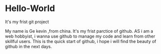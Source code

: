 # Hello-World
It's my frist git project

My name is Ge kevin ,from china. It's my frist parctice of github.
AS i am a web hobbyist, i wanna use github to manage my code and learn from other skillful users.
This is the quick start of github, i hope i will find the beauty of github in the next days.

